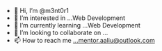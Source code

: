 - 👋 Hi, I’m @m3nt0r1
- 👀 I’m interested in ...Web Development
- 🌱 I’m currently learning ...Web Development
- 💞️ I’m looking to collaborate on ...
- 📫 How to reach me ...mentor.aaliu@outlook.com

<!---
m3nt0r1/m3nt0r1 is a ✨ special ✨ repository because its `README.md` (this file) appears on your GitHub profile.
You can click the Preview link to take a look at your changes.
--->
